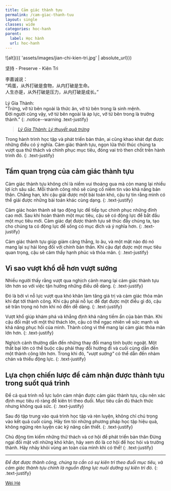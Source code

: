 ```yaml
---
title: Cảm giác thành tựu
permalink: /cam-giac-thanh-tuu
layout: single
classes: wide
categories: hoc-hanh
parent:
  label: Học hành
  url: hoc-hanh
---
```


![alt]({{ 'assets/images/jian-chi-kien-tri.jpg' | absolute_url}})
> <cite>
坚持 - Preserve - Kiên Trì
</cite>

李嘉诚说：\
“鸡蛋，从外打破是食物，从内打破是生命。\
人生亦是，从外打破是压力，从内打破是成长。”\
 \
Lý Gia Thành:\
"Trứng, vỡ từ bên ngoài là thức ăn, vỡ từ bên trong là sinh mệnh.\
Đời người cũng vậy, vỡ từ bên ngoài là áp lực, vỡ từ bên trong là trưởng thành."
{: .notice--warning .text-justify}

> <cite><a target="_blank" href="http://www.360doc.com/content/24/0119/08/30351173_1111550319.shtml">
Lý Gia Thành: Lý thuyết quả trứng 
</a></cite>

Trong hành trình học tập và phát triển bản thân, ai cũng khao khát đạt được những điều có ý nghĩa.
Cảm giác thành tựu, ngọn lửa thôi thúc chúng ta vượt qua thử thách và chinh phục mục tiêu, đóng vai trò then chốt trên hành trình đó.
{: .text-justify}

## Tầm quan trọng của cảm giác thành tựu
Cảm giác thành tựu không chỉ là niềm vui thoáng qua mà còn mang lại nhiều lợi ích sâu sắc.
Mỗi thành công nhỏ sẽ củng cố niềm tin vào khả năng bản thân.
Chẳng hạn, khi cậu giải được một bài toán khó, cậu tự tin rằng mình có thể giải được những bài toán khác cùng dạng.
{: .text-justify}

Cảm giác hoàn thành sẽ tạo động lực để tiếp tục chinh phục những đỉnh cao mới.
Sau khi hoàn thành một mục tiêu, cậu sẽ có động lực để bắt đầu một mục tiêu mới.
Cảm giác đạt được thành tựu sẽ thúc đẩy chúng ta, tạo cho chúng ta có động lực để sống có mục đích và ý nghĩa hơn.
{: .text-justify}

Cảm giác thành tựu giúp giảm căng thẳng, lo âu, và một mặt nào đó nó mang lại sự hài lòng đối với chính bản thân.
Khi cậu đạt được một mục tiêu quan trọng, cậu sẽ cảm thấy hạnh phúc và thỏa mãn.
{: .text-justify}

## Vì sao vượt khổ dễ hơn vượt sướng
Nhiều người thấy rằng vượt qua nghịch cảnh mang lại cảm giác thành tựu lớn hơn so với việc tận hưởng những điều dễ dàng.
{: .text-justify}

Đó là bởi vì nỗ lực vượt qua khó khăn làm tăng giá trị và cảm giác thỏa mãn khi đạt tới thành công.
Khi cậu phải nỗ lục để đạt được một điều gì đó, cậu sẽ trân trọng nó hơn khi nó đến dễ dàng.
{: .text-justify}

Vượt khổ giúp khám phá và khẳng định khả năng tiềm ẩn của bản thân.
Khi cậu đối mặt với một thử thách lớn, cậu có thể ngạc nhiên về sức mạnh và khả năng phục hồi của mình.
Thành công vì thế mang lại cảm giác thỏa mãn lớn hơn.
{: .text-justify}

Nghịch cảnh thường dẫn đến những thay đổi mang tính bước ngoặt.
Một thất bại lớn có thể buộc cậu phải thay đổi hướng đi và cuối cùng dẫn đến một thành công lớn hơn.
Trong khi đó, *"vượt sướng"* có thể dẫn đến nhàm chán và thiếu động lực.
{: .text-justify}

## Lựa chọn chiến lược để cảm nhận được thành tựu trong suốt quá trình
Để cả quá trình nỗ lực luôn cảm nhận được cảm giác thành tựu, cậu nên xác định mục tiêu rõ ràng để kiên trì theo đuổi.
Mục tiêu cần đủ thách thức nhưng không quá sức.
{: .text-justify}

Sau đó tập trung vào quá trình học tập và rèn luyện, không chỉ chú trọng vào kết quả cuối cùng.
Hãy tìm tòi những phương pháp học tập hiệu quả, không ngừng rèn luyện các kỹ năng cần thiết.
{: .text-justify}

Chủ động tìm kiếm những thử thách và cơ hội để phát triển bản thân
Đừng ngại đối mặt với những khó khăn, hãy xem đó là cơ hội để học hỏi và trưởng thành.
Hãy nhảy khỏi vùng an toàn của mình khi có thể!
{: .text-justify}

---
*Để đạt được thành công, chúng ta cần có sự kiên trì theo đuổi mục tiêu, và cảm giác thành tựu chính là nguồn động lực nuôi dưỡng sự kiên trì đó.*
{: .text-justify}
> <cite>
<a target="_blank" href="https://wei-he.xyz">Wéi Hé</a>
</cite>